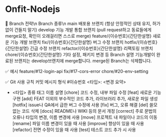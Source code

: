 # Onfit-Nodejs
📌 Branch 전략\n
Branch 종류\n
main 배포용 브랜치 (항상 안정적인 상태 유지, 허가없이 건들지 말기)
develop 기능 개발 통합 브랜치 (pull request하고 동료들에게 merge요청, 확인이 오래걸리면 스스로 merge)
feature/{이슈번호}{간단한설명} 새로운 기능 개발 브랜치
fix/{이슈번호}{간단한설명} 버그 수정 브랜치
hotfix/{이슈번호}{간단한설명} 긴급 수정 브랜치
refactor/{이슈번호}{간단한설명} 리팩토링 브랜치
chore/{이슈번호}{간단한설명} 기타 설정, 패키지 변경 등
Branch 설명
기능개발이 완료된 브랜치는 develop브랜치에 merge합니다.
merge된 Branch는 삭제합니다.

✅ 예시
feature/#12-login-api
fix/#17-cors-error
chore/#20-env-setting

✅ Git 사용 규칙
커밋 메시지 형식
#이슈번호 <타입>: <변경 요약>

- <타입> 종류
태그 이름 설명
[chore] 코드 수정, 내부 파일 수정
[feat] 새로운 기능 구현
[add] FEAT 이외의 부수적인 코드 추가, 라이브러리 추가, 새로운 파일 생성
[hotfix] issue나 QA에서 급한 버그 수정에 사용
[fix] 버그, 오류 해결
[del] 쓸모 없는 코드 삭제
[docs] README나 WIKI 등의 문서 개정
[correct] 주로 문법의 오류나 타입의 변경, 이름 변경에 사용
[move] 프로젝트 내 파일이나 코드의 이동
[rename] 파일 이름 변경이 있을 때 사용
[improve] 향상이 있을 때 사용
[refactor] 전면 수정이 있을 때 사용
[test] 테스트 코드 추가 시 사용
